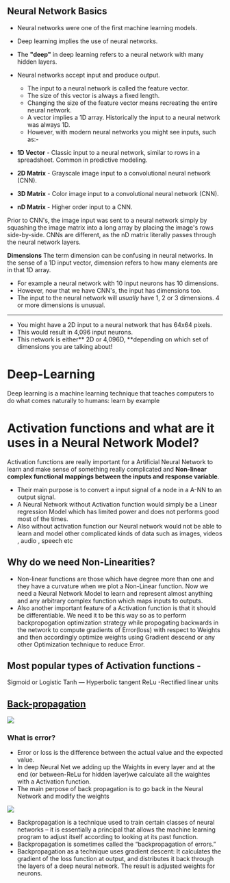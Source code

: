 ## Neural Network Basics

* Neural networks were one of the first machine learning models.
* Deep learning implies the use of neural networks.  
* The **"deep"** in deep learning refers to a neural network with many hidden layers.  

* Neural networks accept input and produce output.  
    * The input to a neural network is called the feature vector.  
    * The size of this vector is always a fixed length.  
    * Changing the size of the feature vector means recreating the entire neural network.  
    * A vector implies a 1D array.  Historically the input to a neural network was always 1D.  
    * However, with modern neural networks you might see inputs, such as:-

* **1D Vector** - Classic input to a neural network, similar to rows in a spreadsheet.  Common in predictive modeling.
* **2D Matrix** - Grayscale image input to a convolutional neural network (CNN).
* **3D Matrix** - Color image input to a convolutional neural network (CNN).
* **nD Matrix** - Higher order input to a CNN.

Prior to CNN's, the image input was sent to a neural network simply by squashing the image matrix into a long array by placing the image's rows side-by-side.  CNNs are different, as the nD matrix literally passes through the neural network layers.


**Dimensions** The term dimension can be confusing in neural networks.  In the sense of a 1D input vector, dimension refers to how many elements are in that 1D array.  
* For example a neural network with 10 input neurons has 10 dimensions.  
* However, now that we have CNN's, the input has dimensions too.  
* The input to the neural network will *usually* have 1, 2 or 3 dimensions.  4 or more dimensions is unusual.  
----------
* You might have a 2D input to a neural network that has 64x64 pixels. 
* This would result in 4,096 input neurons.  
* This network is either** 2D or 4,096D, **depending on which set of dimensions you are talking about!

# Deep-Learning
Deep learning is a machine learning technique that teaches computers to do what comes naturally to humans: learn by example

# Activation functions and what are it uses in a Neural Network Model?
Activation functions are really important for a Artificial Neural Network to learn and make sense of something really complicated and **Non-linear complex functional mappings between the inputs and response variable**.
* Their main purpose is to convert a input signal of a node in a A-NN to an output signal.
* A Neural Network without Activation function would simply be a Linear regression Model which has limited power and does not performs good most of the times.
*  Also without activation function our Neural network would not be able to learn and model other complicated kinds of data such as images, videos , audio , speech etc

## Why do we need Non-Linearities?
* Non-linear functions are those which have degree more than one and they have a curvature when we plot a Non-Linear function. Now we need a Neural Network Model to learn and represent almost anything and any arbitrary complex function which maps inputs to outputs.
* Also another important feature of a Activation function is that it should be differentiable. We need it to be this way so as to perform backpropogation optimization strategy while propogating backwards in the network to compute gradients of Error(loss) with respect to Weights and then accordingly optimize weights using Gradient descend or any other Optimization technique to reduce Error.

## Most popular types of Activation functions -
Sigmoid or Logistic
Tanh — Hyperbolic tangent
ReLu -Rectified linear units


## [Back-propagation](https://mattmazur.com/2015/03/17/a-step-by-step-backpropagation-example/) 
<img src="https://github.com/iAmKankan/Deep-Learning/blob/master/Pictures/b1.png?raw=true">


### What is error?
* Error or loss is the difference between the actual value and the expected value.
* In deep Neural Net we adding up the Waights in every layer and at the end (or between-ReLu for hidden layer)we calculate all the waightes with a Activation function.
* The main perpose of back propagation is to go back in the Neural Network and modify the weights 
<img src="https://github.com/iAmKankan/Deep-Learning/blob/master/Pictures/neural_network-9.png?raw=true">

* Backpropagation is a technique used to train certain classes of neural networks – it is essentially a principal that allows the machine learning program to adjust itself according to looking at its past function.
* Backpropagation is sometimes called the “backpropagation of errors.”
* Backpropagation as a technique uses gradient descent: It calculates the gradient of the loss function at output, and distributes it back through the layers of a deep neural network. The result is adjusted weights for neurons.



